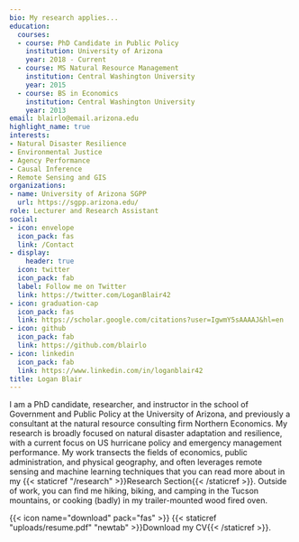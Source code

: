 ```yaml
---
bio: My research applies...
education:
  courses:
  - course: PhD Candidate in Public Policy
    institution: University of Arizona
    year: 2018 - Current
  - course: MS Natural Resource Management
    institution: Central Washington University
    year: 2015
  - course: BS in Economics
    institution: Central Washington University
    year: 2013
email: blairlo@email.arizona.edu
highlight_name: true
interests:
- Natural Disaster Resilience
- Environmental Justice
- Agency Performance
- Causal Inference
- Remote Sensing and GIS
organizations:
- name: University of Arizona SGPP
  url: https://sgpp.arizona.edu/
role: Lecturer and Research Assistant
social:
- icon: envelope
  icon_pack: fas
  link: /Contact
- display:
    header: true
  icon: twitter
  icon_pack: fab
  label: Follow me on Twitter
  link: https://twitter.com/LoganBlair42
- icon: graduation-cap
  icon_pack: fas
  link: https://scholar.google.com/citations?user=IgwmY5sAAAAJ&hl=en
- icon: github
  icon_pack: fab
  link: https://github.com/blairlo
- icon: linkedin
  icon_pack: fab
  link: https://www.linkedin.com/in/loganblair42
title: Logan Blair
---
```


I am a PhD candidate, researcher, and instructor in the school of Government and Public Policy at the University of Arizona, and previously a consultant at the natural resource consulting firm Northern Economics. My research is broadly focused on natural disaster adaptation and resilience, with a current focus on US hurricane policy and emergency management performance. My work transects the fields of economics, public administration, and physical geography, and often leverages remote sensing and machine learning techniques that you can read more about in my {{< staticref "/research" >}}Research Section{{< /staticref >}}. Outside of work, you can find me hiking, biking, and camping in the Tucson mountains, or cooking (badly) in my trailer-mounted wood fired oven.

{{< icon name="download" pack="fas" >}} {{< staticref "uploads/resume.pdf" "newtab" >}}Download my CV{{< /staticref >}}.
